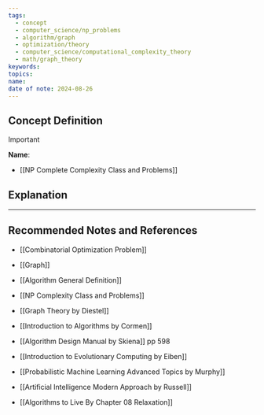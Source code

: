 ```yaml
---
tags:
  - concept
  - computer_science/np_problems
  - algorithm/graph
  - optimization/theory
  - computer_science/computational_complexity_theory
  - math/graph_theory
keywords: 
topics: 
name: 
date of note: 2024-08-26
---
```


## Concept Definition

>[!important]
>**Name**: 



- [[NP Complete Complexity Class and Problems]]

## Explanation





-----------
##  Recommended Notes and References


- [[Combinatorial Optimization Problem]]
- [[Graph]]
- [[Algorithm General Definition]]
- [[NP Complexity Class and Problems]]


- [[Graph Theory by Diestel]]
- [[Introduction to Algorithms by Cormen]]
- [[Algorithm Design Manual by Skiena]] pp 598
- [[Introduction to Evolutionary Computing by Eiben]]
- [[Probabilistic Machine Learning Advanced Topics by Murphy]]
- [[Artificial Intelligence Modern Approach by Russell]]


- [[Algorithms to Live By Chapter 08 Relaxation]]

